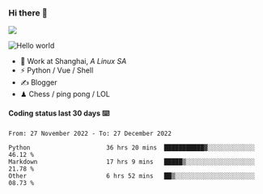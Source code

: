 ### Hi there 👋
![](https://komarev.com/ghpvc/?username=Xuhandsome)


<img src="https://github-readme-stats.vercel.app/api?username=XuHandsome&show_icons=true&theme=merko" alt="Hello world">

<br/>

- 🍻  Work at Shanghai, _A Linux SA_
- ⚡  Python / Vue / Shell
- ✍️  Blogger
- ♟  Chess / ping pong / LOL

#### Coding status last 30 days ⌨️

<!--START_SECTION:waka-->

```text
From: 27 November 2022 - To: 27 December 2022

Python                     36 hrs 20 mins  ███████████▓░░░░░░░░░░░░░   46.12 %
Markdown                   17 hrs 9 mins   █████▒░░░░░░░░░░░░░░░░░░░   21.78 %
Other                      6 hrs 52 mins   ██▒░░░░░░░░░░░░░░░░░░░░░░   08.73 %
```

<!--END_SECTION:waka-->
